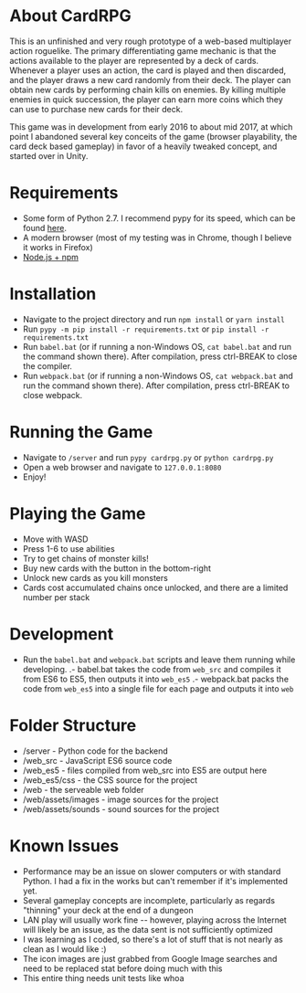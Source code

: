 # About CardRPG

This is an unfinished and very rough prototype of a web-based multiplayer action roguelike. The primary differentiating game mechanic is that the actions available to the player are represented by a deck of cards. Whenever a player uses an action, the card is played and then discarded, and the player draws a new card randomly from their deck. The player can obtain new cards by performing chain kills on enemies. By killing multiple enemies in quick succession, the player can earn more coins which they can use to purchase new cards for their deck.

This game was in development from early 2016 to about mid 2017, at which point I abandoned several key conceits of the game (browser playability, the card deck based gameplay) in favor of a heavily tweaked concept, and started over in Unity.

# Requirements

* Some form of Python 2.7. I recommend pypy for its speed, which can be found [here](https://pypy.org/download.html).
* A modern browser (most of my testing was in Chrome, though I believe it works in Firefox)
* [Node.js + npm](https://nodejs.org/en/)

# Installation

* Navigate to the project directory and run `npm install` or `yarn install`
* Run `pypy -m pip install -r requirements.txt` or `pip install -r requirements.txt`
* Run `babel.bat` (or if running a non-Windows OS, `cat babel.bat` and run the command shown there). After compilation, press ctrl-BREAK to close the compiler.
* Run `webpack.bat` (or if running a non-Windows OS, `cat webpack.bat` and run the command shown there). After compilation, press ctrl-BREAK to close webpack.

# Running the Game

* Navigate to `/server` and run `pypy cardrpg.py` or `python cardrpg.py`
* Open a web browser and navigate to `127.0.0.1:8080`
* Enjoy!

# Playing the Game
* Move with WASD
* Press 1-6 to use abilities
* Try to get chains of monster kills!
* Buy new cards with the button in the bottom-right
* Unlock new cards as you kill monsters
* Cards cost accumulated chains once unlocked, and there are a limited number per stack

# Development

* Run the `babel.bat` and `webpack.bat` scripts and leave them running while developing.
.- babel.bat takes the code from `web_src` and compiles it from ES6 to ES5, then outputs it into `web_es5`
.- webpack.bat packs the code from `web_es5` into a single file for each page and outputs it into `web`

# Folder Structure
* /server - Python code for the backend
* /web_src - JavaScript ES6 source code
* /web_es5 - files compiled from web_src into ES5 are output here
* /web_es5/css - the CSS source for the project
* /web - the serveable web folder
* /web/assets/images - image sources for the project
* /web/assets/sounds - sound sources for the project

# Known Issues

* Performance may be an issue on slower computers or with standard Python. I had a fix in the works but can't remember if it's implemented yet.
* Several gameplay concepts are incomplete, particularly as regards "thinning" your deck at the end of a dungeon
* LAN play will usually work fine -- however, playing across the Internet will likely be an issue, as the data sent is not sufficiently optimized
* I was learning as I coded, so there's a lot of stuff that is not nearly as clean as I would like :)
* The icon images are just grabbed from Google Image searches and need to be replaced stat before doing much with this
* This entire thing needs unit tests like whoa
